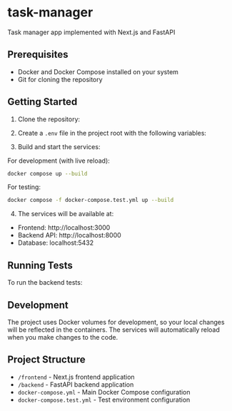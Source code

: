 # task-manager

Task manager app implemented with Next.js and FastAPI

## Prerequisites

- Docker and Docker Compose installed on your system
- Git for cloning the repository

## Getting Started

1. Clone the repository:

2. Create a `.env` file in the project root with the following variables:

3. Build and start the services:

For development (with live reload):

```bash
docker compose up --build
```

For testing:

```bash
docker compose -f docker-compose.test.yml up --build
```

4. The services will be available at:

- Frontend: http://localhost:3000
- Backend API: http://localhost:8000
- Database: localhost:5432

## Running Tests

To run the backend tests:

## Development

The project uses Docker volumes for development, so your local changes will be reflected in the containers. The services will automatically reload when you make changes to the code.

## Project Structure

- `/frontend` - Next.js frontend application
- `/backend` - FastAPI backend application
- `docker-compose.yml` - Main Docker Compose configuration
- `docker-compose.test.yml` - Test environment configuration
